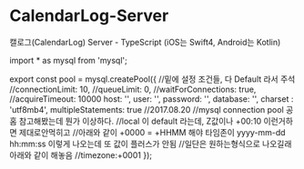 # CalendarLog-Server
캘로그(CalendarLog) Server - TypeScript (iOS는 Swift4, Android는 Kotlin)

import *  as mysql from 'mysql';

export const pool = mysql.createPool({
    //밑에 설정 조건들, 다 Default 라서 주석
    //connectionLimit: 10,
    //queueLimit: 0,
    //waitForConnections: true,
    //acquireTimeout: 10000
    host: '',
    user: '',
    password: '',
    database: '',
    charset : 'utf8mb4',
    multipleStatements: true
    //2017.08.20
    //mysql connection pool 공홈 참고해봤는데 뭔가 이상하다.
    //local 이 default 라는데, Z값이나 +00:10 이런거하면 제대로안먹히고
    //아래와 같이 +0000 = +HHMM 해야 타임존이 yyyy-mm-dd hh:mm:ss 이렇게 나오는데 또 값이 플러스가 안됨
    //일단은 원하는형식으로 나오길래 아래와 같이 해놓음
    //timezone:+0001
});